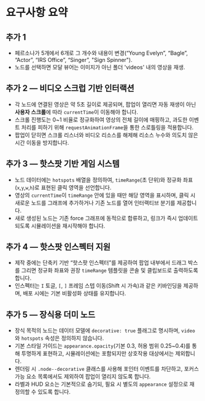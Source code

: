 # 요구사항 요약

## 추가 1
- 페르소나가 5개에서 6개로 그 개수와 내용이 변경(“Young Evelyn”, “Bagle”, “Actor”, “IRS Office”, “Singer”, "Sign Spinner").
- 노드를 선택하면 모달 뷰어는 이미지가 아닌 폴더 'videos' 내의 영상을 재생.

## 추가 2 — 비디오 스크럽 기반 인터랙션
- 각 노드에 연결된 영상은 약 5초 길이로 제공되며, 팝업이 열리면 자동 재생이 아닌 **사용자 스크롤**에 따라 `currentTime`이 이동해야 합니다.
- 스크롤 진행도는 0~1 비율로 정규화하여 영상의 전체 길이에 매핑하고, 과도한 이벤트 처리를 피하기 위해 `requestAnimationFrame`을 통한 스로틀링을 적용합니다.
- 팝업이 닫히면 스크롤 리스너와 비디오 리소스를 해제해 리소스 누수와 의도치 않은 시간 이동을 방지합니다.

## 추가 3 — 핫스팟 기반 게임 시스템
- 노드 데이터에는 `hotspots` 배열을 정의하여, `timeRange`(초 단위)와 정규화 좌표(`x`,`y`,`w`,`h`)로 표현된 클릭 영역을 선언합니다.
- 영상의 `currentTime`이 `timeRange` 안에 있을 때만 해당 영역을 표시하며, 클릭 시 새로운 노드를 그래프에 추가하거나 기존 노드를 열어 인터랙티브 분기를 제공합니다.
- 새로 생성된 노드는 기존 force 그래프에 동적으로 합류하고, 링크가 즉시 업데이트되도록 시뮬레이션을 재시작해야 합니다.

## 추가 4 — 핫스팟 인스펙터 지원
- 제작 중에는 단축키 기반 “핫스팟 인스펙터”를 제공하여 팝업 내부에서 드래그 박스를 그리면 정규화 좌표와 권장 `timeRange` 템플릿을 콘솔 및 클립보드로 출력하도록 합니다.
- 인스펙터는 `I` 토글, `[`, `]` 프레임 스텝 이동(Shift 시 가속)과 같은 키바인딩을 제공하며, 배포 시에는 기본 비활성화 상태를 유지합니다.

## 추가 5 — 장식용 더미 노드
- 장식 목적의 노드는 데이터 모델에 `decorative: true` 플래그로 명시하며, `video`와 `hotspots` 속성은 정의하지 않습니다.
- 기본 스타일 가이드는 `appearance.opacity`(기본 0.3, 허용 범위 0.25~0.4)를 통해 투명하게 표현하고, 시뮬레이션에는 포함되지만 상호작용 대상에서는 제외합니다.
- 렌더링 시 `.node--decorative` 클래스를 사용해 포인터 이벤트를 차단하고, 포커스 가능 요소 목록에서도 제외하여 팝업이 열리지 않도록 합니다.
- 라벨과 HUD 요소는 기본적으로 숨기되, 필요 시 별도의 `appearance` 설정으로 재정의할 수 있도록 합니다.
